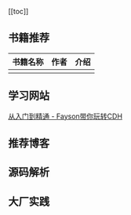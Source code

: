 

[[toc]]

## 书籍推荐



| 书籍名称 | 作者 | 介绍 |
| -------- | ---- | ---- |
|          |      |      |



## 学习网站

[从入门到精通 - Fayson带你玩转CDH](https://mp.weixin.qq.com/s/XtL6y9J_sbOgX2BYfgTtYA)

## 推荐博客



## 源码解析



## 大厂实践

